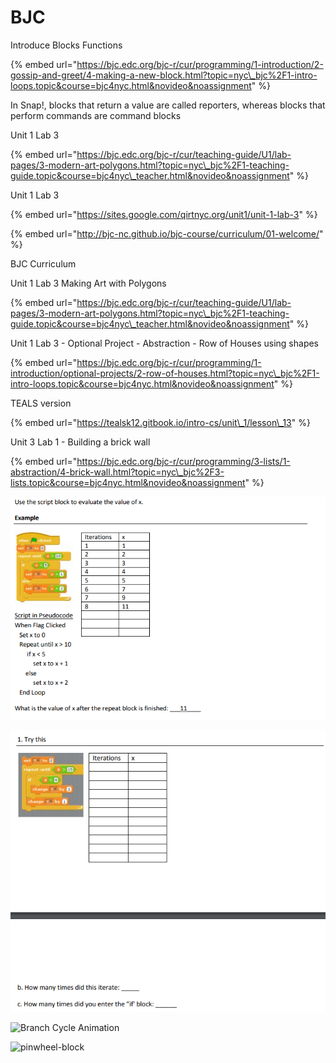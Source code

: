 # BJC

Introduce Blocks Functions

{% embed url="https://bjc.edc.org/bjc-r/cur/programming/1-introduction/2-gossip-and-greet/4-making-a-new-block.html?topic=nyc\_bjc%2F1-intro-loops.topic&course=bjc4nyc.html&novideo&noassignment" %}

In Snap!, blocks that return a value are called reporters, whereas blocks that perform commands are command blocks



Unit 1 Lab 3

{% embed url="https://bjc.edc.org/bjc-r/cur/teaching-guide/U1/lab-pages/3-modern-art-polygons.html?topic=nyc\_bjc%2F1-teaching-guide.topic&course=bjc4nyc\_teacher.html&novideo&noassignment" %}



Unit 1 Lab 3 

{% embed url="https://sites.google.com/qirtnyc.org/unit1/unit-1-lab-3" %}

{% embed url="http://bjc-nc.github.io/bjc-course/curriculum/01-welcome/" %}



BJC Curriculum

Unit 1 Lab 3 Making Art with Polygons

{% embed url="https://bjc.edc.org/bjc-r/cur/teaching-guide/U1/lab-pages/3-modern-art-polygons.html?topic=nyc\_bjc%2F1-teaching-guide.topic&course=bjc4nyc\_teacher.html&novideo&noassignment" %}

Unit 1 Lab 3 - Optional Project - Abstraction - Row of Houses using shapes

{% embed url="https://bjc.edc.org/bjc-r/cur/programming/1-introduction/optional-projects/2-row-of-houses.html?topic=nyc\_bjc%2F1-intro-loops.topic&course=bjc4nyc.html&novideo&noassignment" %}

TEALS version

{% embed url="https://tealsk12.gitbook.io/intro-cs/unit\_1/lesson\_13" %}



Unit 3 Lab 1 - Building a brick wall

{% embed url="https://bjc.edc.org/bjc-r/cur/programming/3-lists/1-abstraction/4-brick-wall.html?topic=nyc\_bjc%2F3-lists.topic&course=bjc4nyc.html&novideo&noassignment" %}

![](.gitbook/assets/image%20%288%29.png)

![](.gitbook/assets/image%20%2814%29.png)



![Branch Cycle Animation](https://lh5.googleusercontent.com/fyNskTkdS0DY5pre9fHMoVDJnFVpMMLzJCCs6598uSv2udPuJzM6um3spxqYbUkC7UHjvlMkT1Z2SyqBhDETrN8untZCbXq6VByBFf2h26Kp_ljL4Hz7ddqW7oSqLoAR7Rj8C_0)



![pinwheel-block](https://lh4.googleusercontent.com/A-B3JLbQfXzjLvzHn80C8OIEp9fkBnkPqB5OdmU-tc_hfbfvZ_qY4YqQxuRyLHYPNR1JOwSaZjIFcA43WbqG7ZB0UNH-th_DVmvuSbgA4x1HJfBpmfVHN0uE_thhTMzxhhl-NJc)

